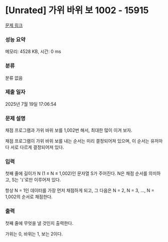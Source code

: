 # [Unrated] 가위 바위 보 1002 - 15915 

[문제 링크](https://www.acmicpc.net/problem/15915) 

### 성능 요약

메모리: 4528 KB, 시간: 0 ms

### 분류

분류 없음

### 제출 일자

2025년 7월 19일 17:06:54

### 문제 설명

<p>채점 프로그램과 가위 바위 보를 1,002번 해서, 최대한 많이 이겨 보자.</p>

<p>채점 프로그램이 가위 바위 보를 내는 순서는 미리 결정되어져 있으며, 이 순서는 유저마다 서로 다르게 결정되어져 있다.</p>

### 입력 

 <p>첫째 줄에 길이가 N (1 ≤ N ≤ 1,002)인 문자열 S가 주어진다. N은 채점 순서를 의미하고, S는 '<code>1</code>'로만 이루어져 있다.</p>

<p>항상 N = 1인 데이터를 가장 먼저 채점하게 되고, 그 다음은 N = 2, N = 3, ..., N = 1,002의 순서로 채점한다.</p>

### 출력 

 <p>첫째 줄에 무엇을 낼 것인지 출력한다.</p>

<p>가위는 0, 바위는 1, 보는 2이다.</p>

